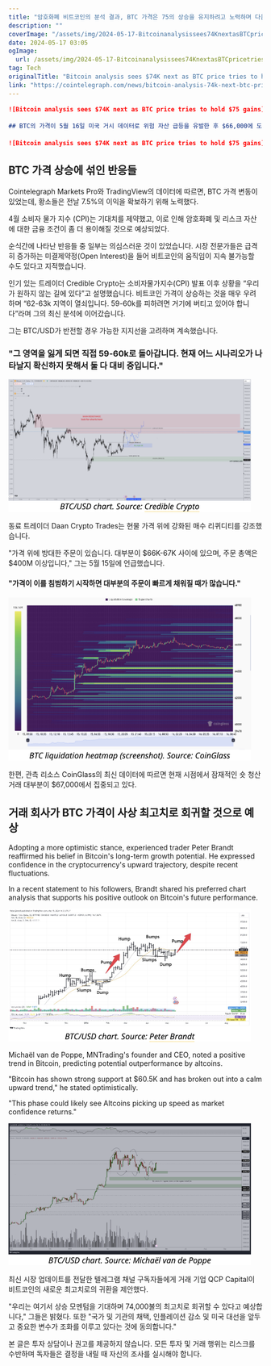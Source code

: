 ```yaml
---
title: "암호화폐 비트코인의 분석 결과, BTC 가격은 75의 상승을 유지하려고 노력하며 다음에는 74,000달러를 볼 것으로 예상됩니다"
description: ""
coverImage: "/assets/img/2024-05-17-Bitcoinanalysissees74KnextasBTCpricetriestohold75gains_thumbnail.png"
date: 2024-05-17 03:05
ogImage: 
  url: /assets/img/2024-05-17-Bitcoinanalysissees74KnextasBTCpricetriestohold75gains_thumbnail.png
tag: Tech
originalTitle: "Bitcoin analysis sees $74K next as BTC price tries to hold 7.5% gains"
link: "https://cointelegraph.com/news/bitcoin-analysis-74k-next-btc-price-hold-gains"
---
```



```markdown
![Bitcoin analysis sees $74K next as BTC price tries to hold $75 gains](/assets/img/2024-05-17-Bitcoinanalysissees74KnextasBTCpricetriestohold75gains_thumbnail.png)

## BTC의 가격이 5월 16일 미국 거시 데이터로 위험 자산 급등을 유발한 후 $66,000에 도달했습니다.

![Bitcoin analysis sees $74K next as BTC price tries to hold $75 gains](/assets/img/2024-05-17-Bitcoinanalysissees74KnextasBTCpricetriestohold75gains_0.png)
```

<div class="content-ad"></div>

## BTC 가격 상승에 섞인 반응들

Cointelegraph Markets Pro와 TradingView의 데이터에 따르면, BTC 가격 변동이 있었는데, 황소들은 전날 7.5%의 이익을 확보하기 위해 노력했다.

4월 소비자 물가 지수 (CPI)는 기대치를 제약했고, 이로 인해 암호화폐 및 리스크 자산에 대한 금융 조건이 좀 더 용이해질 것으로 예상되었다.

<div class="content-ad"></div>

순식간에 나타난 반응들 중 일부는 의심스러운 것이 있었습니다. 시장 전문가들은 급격히 증가하는 미결제약정(Open Interest)을 들어 비트코인의 움직임이 지속 불가능할 수도 있다고 지적했습니다.

인기 있는 트레이더 Credible Crypto는 소비자물가지수(CPI) 발표 이후 상황을 “우리가 원하지 않는 길에 있다”고 설명했습니다. 비트코인 가격이 상승하는 것을 매우 우려하며 “62-63k 지역이 열쇠입니다. 59-60k를 피하려면 거기에 버티고 있어야 합니다”라며 그의 최신 분석에 이어갔습니다.

그는 BTC/USD가 반전할 경우 가능한 지지선을 고려하며 계속했습니다.

<div class="content-ad"></div>

### "그 영역을 잃게 되면 직접 59-60k로 돌아갑니다. 현재 어느 시나리오가 나타날지 확신하지 못해서 둘 다 대비 중입니다."

![Bitcoin Analysis](/assets/img/2024-05-17-Bitcoinanalysissees74KnextasBTCpricetriestohold75gains_3.png)

동료 트레이더 Daan Crypto Trades는 현물 가격 위에 강화된 매수 리퀴디티를 강조했습니다.

"가격 위에 방대한 주문이 있습니다. 대부분이 $66K-67K 사이에 있으며, 주문 총액은 $400M 이상입니다," 그는 5월 15일에 언급했습니다.

<div class="content-ad"></div>

#### "가격이 이를 침범하기 시작하면 대부분의 주문이 빠르게 채워질 때가 많습니다."

![Bitcoin Analysis](/assets/img/2024-05-17-Bitcoinanalysissees74KnextasBTCpricetriestohold75gains_4.png)

한편, 관측 리소스 CoinGlass의 최신 데이터에 따르면 현재 시점에서 잠재적인 숏 청산 거래 대부분이 $67,000에서 집중되고 있다.

## 거래 회사가 BTC 가격이 사상 최고치로 회귀할 것으로 예상

<div class="content-ad"></div>

Adopting a more optimistic stance, experienced trader Peter Brandt reaffirmed his belief in Bitcoin's long-term growth potential. He expressed confidence in the cryptocurrency's upward trajectory, despite recent fluctuations.

In a recent statement to his followers, Brandt shared his preferred chart analysis that supports his positive outlook on Bitcoin's future performance.

![Bitcoin Analysis Image](/assets/img/2024-05-17-Bitcoinanalysissees74KnextasBTCpricetriestohold75gains_5.png)

<div class="content-ad"></div>

Michaël van de Poppe, MNTrading's founder and CEO, noted a positive trend in Bitcoin, predicting potential outperformance by altcoins.

"Bitcoin has shown strong support at $60.5K and has broken out into a calm upward trend," he stated optimistically.

"This phase could likely see Altcoins picking up speed as market confidence returns." 

![Bitcoin Analysis](/assets/img/2024-05-17-Bitcoinanalysissees74KnextasBTCpricetriestohold75gains_6.png)

<div class="content-ad"></div>

최신 시장 업데이트를 전달한 텔레그램 채널 구독자들에게 거래 기업 QCP Capital이 비트코인의 새로운 최고치로의 귀환을 제안했다.

"우리는 여기서 상승 모멘텀을 기대하며 74,000불의 최고치로 회귀할 수 있다고 예상합니다," 그들은 밝혔다. 또한 "국가 및 기관의 채택, 인플레이션 감소 및 미국 대선을 앞두고 중요한 변수가 조화를 이루고 있다는 것에 동의합니다."

본 글은 투자 상담이나 권고를 제공하지 않습니다. 모든 투자 및 거래 행위는 리스크를 수반하며 독자들은 결정을 내릴 때 자신의 조사를 실시해야 합니다.